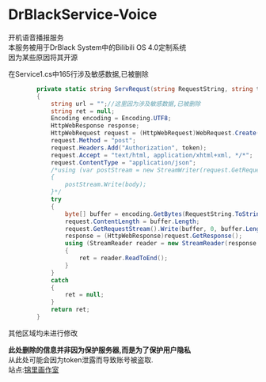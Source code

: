 # DrBlackService-Voice
开机语音播报服务  
本服务被用于DrBlack System中的Bilibili OS 4.0定制系统  
因为某些原因将其开源  

在Service1.cs中165行涉及敏感数据,已被删除
``` C#
        private static string ServRequst(string RequestString, string token, string body)
        {
            string url = "";//这里因为涉及敏感数据,已被删除
            string ret = null;
            Encoding encoding = Encoding.UTF8;
            HttpWebResponse response;
            HttpWebRequest request = (HttpWebRequest)WebRequest.Create(url);
            request.Method = "post";
            request.Headers.Add("Authorization", token);
            request.Accept = "text/html, application/xhtml+xml, */*";
            request.ContentType = "application/json";
            /*using (var postStream = new StreamWriter(request.GetRequestStream()))
            {
                postStream.Write(body);
            }*/
            try
            {
                byte[] buffer = encoding.GetBytes(RequestString.ToString());
                request.ContentLength = buffer.Length;
                request.GetRequestStream().Write(buffer, 0, buffer.Length);
                response = (HttpWebResponse)request.GetResponse();
                using (StreamReader reader = new StreamReader(response.GetResponseStream(), Encoding.UTF8))
                {
                    ret = reader.ReadToEnd();
                }
            }
            catch
            {
                ret = null;
            }
            return ret;
        }
```
其他区域均未进行修改

**此处删除的信息并非因为保护服务器,而是为了保护用户隐私**  
从此处可能会因为token泄露而导致账号被盗取.  
站点:[锦里画作室](https://art.drblack-system.com)
